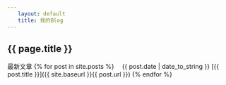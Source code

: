 ```yaml
---
　　layout: default
　　title: 我的Blog
---
```

## {{ page.title }}
最新文章
{% for post in site.posts %}
　{{ post.date | date_to_string }} [{{ post.title }}]({{ site.baseurl }}{{ post.url }})
{% endfor %}

